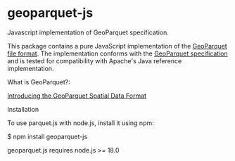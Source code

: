 # geoparquet-js

Javascript implementation of GeoParquet specification.

This package contains a pure JavaScript implementation of the [GeoParquet file format](https://geoparquet.org/). The implementation conforms with the [GeoParquet specification](https://geoparquet.org/releases/v1.1.0/) and is tested for compatibility with Apache's Java reference implementation.

What is GeoParquet?:

[Introducing the GeoParquet Spatial Data Format](https://getindata.com/blog/introducing-geoparquet-data-format/)

Installation

To use parquet.js with node.js, install it using npm:

  $ npm install geoparquet-js

geoparquet.js requires node.js >= 18.0
